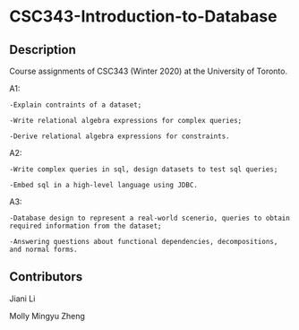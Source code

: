 # CSC343-Introduction-to-Database
## Description
Course assignments of CSC343 (Winter 2020) at the University of Toronto.

A1: 

    -Explain contraints of a dataset; 

    -Write relational algebra expressions for complex queries; 
    
    -Derive relational algebra expressions for constraints.

A2: 
  
    -Write complex queries in sql, design datasets to test sql queries; 
    
    -Embed sql in a high-level language using JDBC.

A3: 

    -Database design to represent a real-world scenerio, queries to obtain required information from the dataset; 
    
    -Answering questions about functional dependencies, decompositions, and normal forms.

## Contributors
Jiani Li

Molly Mingyu Zheng
